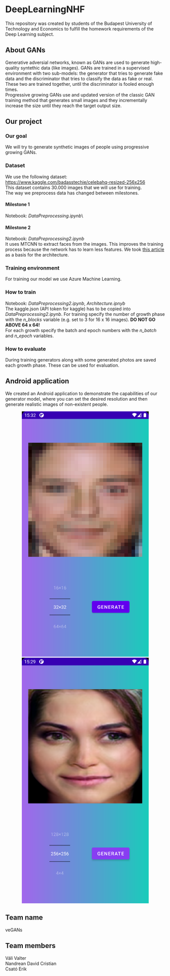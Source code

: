 # DeepLearningNHF

This repository was created by students of the Budapest University of Technology and Economics to fulfill the homework requirements of the Deep Learning subject.

## About GANs
Generative adversial networks, known as GANs are used to generate high-quality syntethic data (like images). GANs are trained in a supervised environment with two sub-models: the generator that tries to generate fake data and the discriminator that tries to classify the data as fake or real. These two are trained together, until the discriminator is fooled enough times. \
Progressive growing GANs use and updated version of the classic GAN training method that generates small images and they incrementally increase the size until they reach the target output size.

## Our project
### Our goal
We will try to generate synthetic images of people using progressive growing GANs.

### Dataset
We use the following dataset: https://www.kaggle.com/badasstechie/celebahq-resized-256x256 \
This dataset contains 30.000 images that we will use for training.\
The way we preprocess data has changed between milestones. 
#### Milestone 1
Notebook: *DataPreprocessing.ipynb*\

#### Milestone 2
Notebook: *DataPreprocessing2.ipynb*\
It uses MTCNN to extract faces from the images. This improves the training process because the network has to learn less features.
We took [this article](https://machinelearningmastery.com/how-to-implement-progressive-growing-gan-models-in-keras/) as a basis for the architecture.

### Training environment
For training our model we use Azure Machine Learning.

### How to train
Notebook: *DataPreprocessing2.ipynb*, *Architecture.ipnyb*\
The kaggle.json (API token for kaggle) has to be copied into *DataPreprocessing2.ipynb*\.
For training specify the number of growth phase with the *n_blocks* variable (e.g. set to 3 for 16 x 16 images). **DO NOT GO ABOVE 64 x 64!**\
For each growth specify the batch and epoch numbers with the *n_batch* and *n_epoch* variables.

### How to evaluate
During training generators along with some generated photos are saved each growth phase. These can be used for evaluation.

## Android application
We created an Android application to demonstrate the capabilities of our generator model, where you can set the desired resolution and then generate realistic images of non-existent people.

<p align="center">
<img src="/android/screenshots/32x32.png" width="400">
<img src="/android/screenshots/256x256.png" width="400">
</p>

## Team name
veGANs

## Team members
Váli Valter\
Nandrean David Cristian\
Csató Erik
